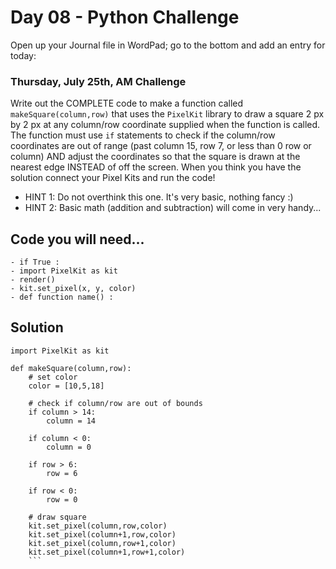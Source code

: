 # Day 08 - Python Challenge #

Open up your Journal file in WordPad; go to the bottom and add an entry for today:
### Thursday, July 25th, AM Challenge ###
Write out the COMPLETE code to make a function called `makeSquare(column,row)` that uses the `PixelKit` library to draw a square 2 px by 2 px at any column/row coordinate supplied when the function is called. The function must use `if` statements to check if the column/row coordinates are out of range (past column 15, row 7, or less than 0 row or column) AND adjust the coordinates so that the square is drawn at the nearest edge INSTEAD of off the screen. When you think you have the solution connect your Pixel Kits and run the code!

- HINT 1: Do not overthink this one. It's very basic, nothing fancy :)
- HINT 2: Basic math (addition and subtraction) will come in very handy...

## Code you will need... ##
```
- if True :
- import PixelKit as kit
- render()
- kit.set_pixel(x, y, color)
- def function name() :
```

## Solution ##
```
import PixelKit as kit

def makeSquare(column,row):
    # set color
    color = [10,5,18]

    # check if column/row are out of bounds
    if column > 14:
        column = 14

    if column < 0:
        column = 0

    if row > 6:
        row = 6

    if row < 0:
        row = 0
    
    # draw square
    kit.set_pixel(column,row,color)
    kit.set_pixel(column+1,row,color)
    kit.set_pixel(column,row+1,color)
    kit.set_pixel(column+1,row+1,color)
    ```
